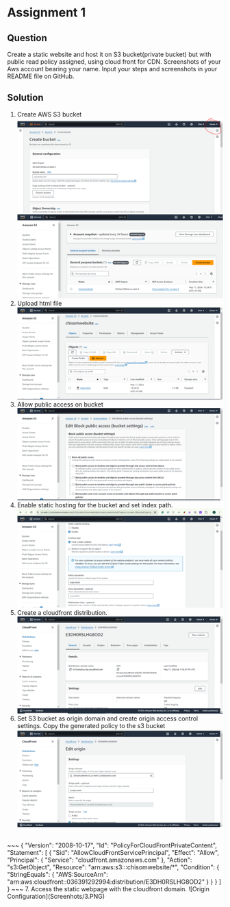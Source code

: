 # Assignment 1

## Question
Create a static website and host it on S3 bucket(private bucket) but with public read policy assigned, using cloud front for CDN.
Screenshots of your Aws account bearing your name.
Input your steps and screenshots in your README file on GitHub.

## Solution
1. Create AWS S3 bucket
![Creation of S3 bucket](Screenshots/s3bucket.png)
![S3](Screenshots/s3.PNG)
2. Upload html file
![Upload html file](Screenshots/6.PNG)
3. Allow public access on bucket
![Public access to bucket](Screenshots/5.PNG)
4. Enable static hosting for the bucket and set index path.
![Static hosting](Screenshots/7.PNG)
5. Create a cloudfront distribution.
![Cloudfront Distribution](Screenshots/8.PNG)
6. Set S3 bucket as origin domain and create origin access control settings. Copy the generated policy to the s3 bucket
![Origin Configuration](Screenshots/9.PNG)
<br>
~~~
{
    "Version": "2008-10-17",
    "Id": "PolicyForCloudFrontPrivateContent",
    "Statement": [
        {
            "Sid": "AllowCloudFrontServicePrincipal",
            "Effect": "Allow",
            "Principal": {
                "Service": "cloudfront.amazonaws.com"
            },
            "Action": "s3:GetObject",
            "Resource": "arn:aws:s3:::chisomwebsite/*",
            "Condition": {
                "StringEquals": {
                    "AWS:SourceArn": "arn:aws:cloudfront::036391292994:distribution/E3DH0RSLHG8OD2"
                }
            }
        }
    ]
}
~~~
7. Access the static webpage with the cloudfront domain.
![Origin Configuration](Screenhots/3.PNG)
